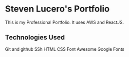 # Steven Lucero's Portfolio

This is my Professional Portfolio. It uses AWS and ReactJS.

## Technologies Used

Git and github
SSh
HTML
CSS
Font Awesome
Google Fonts
